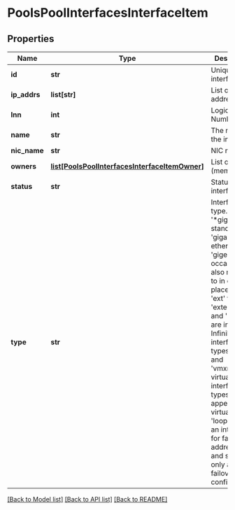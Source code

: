 # PoolsPoolInterfacesInterfaceItem

## Properties
Name | Type | Description | Notes
------------ | ------------- | ------------- | -------------
**id** | **str** | Unique interface ID. | 
**ip_addrs** | **list[str]** | List of IP addresses | 
**lnn** | **int** | Logical Node Number | 
**name** | **str** | The name of the interface. | 
**nic_name** | **str** | NIC name | 
**owners** | [**list[PoolsPoolInterfacesInterfaceItemOwner]**](PoolsPoolInterfacesInterfaceItemOwner.md) | List of owners (membership) | 
**status** | **str** | Status of the interface | 
**type** | **str** | Interface type.  The &#39;*gige&#39; types stand for &#39;gigabit ethernet&#39;.  &#39;gige&#39; itself is occasionally also referred to in other places as &#39;ext&#39; for &#39;external&#39;.  &#39;ib&#39; and &#39;ib_qdr&#39; are internal Infiniband interface types.  &#39;vlan&#39; and &#39;vmxnet3&#39; are virtual interface types that appear on virtual nodes.  &#39;loopback&#39; is an interface for failover addresses and should only appear if failover is configured. | 

[[Back to Model list]](../README.md#documentation-for-models) [[Back to API list]](../README.md#documentation-for-api-endpoints) [[Back to README]](../README.md)


